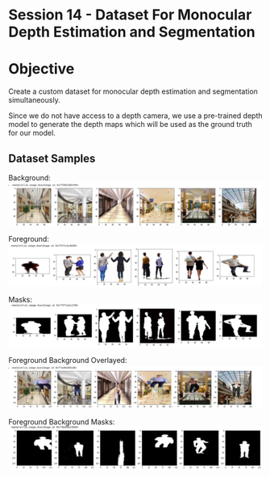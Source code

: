# Session 14 - Dataset For Monocular Depth Estimation and Segmentation
#  Objective
Create a custom dataset for monocular depth estimation and segmentation simultaneously.

Since we do not have access to a depth camera, we use a pre-trained depth model to generate the depth maps which will be used as the ground truth for our model.

## Dataset Samples
Background:![alt text](https://github.com/ashkash2476/EVA_Session14_15/blob/master/Final_images/BG_list.png)

Foreground:![alt text](https://github.com/ashkash2476/EVA_Session14_15/blob/master/Final_images/fg_img.png)

Masks:![alt text](https://github.com/ashkash2476/EVA_Session14_15/blob/master/Final_images/masks.png)

Foreground Background Overlayed:![alt text](https://github.com/ashkash2476/EVA_Session14_15/blob/master/Final_images/FG_BG_overlayed.png
)

Foreground Background Masks:![alt text](https://github.com/ashkash2476/EVA_Session14_15/blob/master/Final_images/fg_bg_masks.png
)






